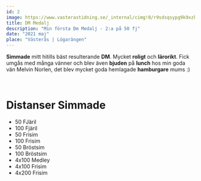 ```yaml
---
id: 2
image: https://www.vasterastidning.se/_internal/cimg!0/r9sdsqsypg9k9xzkdv6npjbofbbcu8u
title: DM Medalj
description: "Min första Dm Medalj - 2:a på 50 fj"
date: "2021 maj"
place: "Västerås | Lögarängen"
---
```


**Simmade** mitt hitills bäst resulterande **DM**. Mycket **roligt** och **lärorikt**. Fick umgås med många vänner och blev även **bjuden** på **lunch** hos min goda vän Melvin Norlen, det blev mycket goda hemlagade **hamburgare** mums :)

<br>

# **Distanser Simmade**

- 50 FJäril
- 100 Fjäril
- 50 Frisim
- 100 Frisim
- 50 Bröstsim
- 100 Bröstsim
- 4x100 Medley
- 4x100 Frisim
- 4x200 Frisim

<br>
